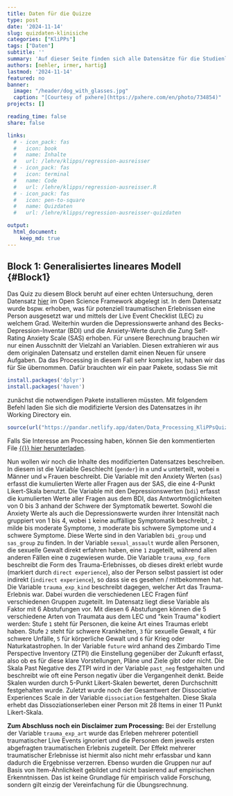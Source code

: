```yaml
---
title: Daten für die Quizze
type: post
date: '2024-11-14'
slug: quizdaten-klinisiche
categories: ["KliPPs"]
tags: ["Daten"]
subtitle: ''
summary: 'Auf dieser Seite finden sich alle Datensätze für die Studienleistungen in KliPPsMSc5a. Die Quizze finden sich auf der Lernplattform moodle und sind nur für die Teilnehmenden des Moduls zugänglich.'
authors: [nehler, irmer, hartig]
lastmod: '2024-11-14'
featured: no 
banner:
  image: "/header/dog_with_glasses.jpg"
  caption: "[Courtesy of pxhere](https://pxhere.com/en/photo/734854)"
projects: []

reading_time: false 
share: false

links:
  # - icon_pack: fas
  #   icon: book
  #   name: Inhalte
  #   url: /lehre/klipps/regression-ausreisser
  # - icon_pack: fas
  #   icon: terminal
  #   name: Code
  #   url: /lehre/klipps/regression-ausreisser.R
  # - icon_pack: fas
  #   icon: pen-to-square
  #   name: Quizdaten
  #   url: /lehre/klipps/regression-ausreisser-quizdaten

output:
  html_document:
    keep_md: true
---
```







## Block 1: Generalisiertes lineares Modell {#Block1}

Das Quiz zu diesem Block beruht auf einer echten Untersuchung, deren Datensatz [hier](https://osf.io/a9vun/) im Open Science Framework abgelegt ist. In dem Datensatz wurde bspw. erhoben, was für potenziell traumatischen Erlebnissen eine Person ausgesetzt war und mittels der Live Event Checklist (LEC) zu welchem Grad. Weiterhin wurden die Depressionswerte anhand des Becks-Depression-Inventar (BDI) und die Anxiety-Werte durch die Zung Self-Rating Anxiety Scale (SAS) erhoben. Für unsere Berechnung brauchen wir nur einen Ausschnitt der Vielzahl an Variablen. Diesen extrahieren wir aus dem originalen Datensatz und erstellen damit einen Neuen für unsere Aufgaben. Da das Processing in diesem Fall sehr komplex ist, haben wir das für Sie übernommen. Dafür brauchten wir ein paar Pakete, sodass Sie mit


``` r
install.packages('dplyr')
install.packages('haven')
```

zunächst die notwendigen Pakete installieren müssten. Mit folgendem Befehl laden Sie sich die modifizierte Version des Datensatzes in ihr Working Directory ein.


``` r
source(url("https://pandar.netlify.app/daten/Data_Processing_KliPPsQuiz1.R"))
```

Falls Sie Interesse am Processing haben, können Sie den kommentierten File [{{<icon name = "download" pack = "fas">}} hier herunterladen](/daten/Data_Processing_KliPPsQuiz1.R).

Nun wollen wir noch die Inhalte des modifizierten Datensatzes beschreiben. In diesem ist die Variable Geschlecht (`gender`) in `m` und `w` unterteilt, wobei `m` Männer und `w` Frauen beschreibt. Die Variable mit den Anxiety Werten (`sas`) erfasst die kumulierten Werte aller Fragen aus der SAS, die eine 4-Punkt Likert-Skala benutzt. Die Variable mit den Depressionswerten (`bdi`) erfasst die kumulierten Werte aller Fragen aus dem BDI, das Antwortmöglichkeiten von 0 bis 3 anhand der Schwere der Symptomatik bewertet. Sowohl die Anxiety Werte als auch die Depressionswerte wurden ihrer Intensität nach gruppiert von 1 bis 4, wobei `1` keine auffällige Symptomatik beschreibt, `2` milde bis moderate Symptome, `3` moderate bis schwere Symptome und `4` schwere Symptome. Diese Werte sind in den Variablen `bdi_group` und `sas_group` zu finden. In der Variable `sexual_assault` wurde allen Personen, die sexuelle Gewalt direkt erfahren haben, eine `1` zugeteilt, während allen anderen Fällen eine `0` zugewiesen wurde. Die Variable `trauma_exp_form` beschreibt die Form des Trauma-Erlebnisses, ob dieses direkt erlebt wurde (markiert durch `direct experience`), also der Person selbst passiert ist oder indirekt (`indirect experience`), so dass sie es gesehen / mitbekommen hat. Die Variable `trauma_exp_kind` beschreibt dagegen, welcher Art das Trauma-Erlebnis war. Dabei wurden die verschiedenen LEC Fragen fünf verschiedenen Gruppen zugeteilt. Im Datensatz liegt diese Variable als Faktor mit 6 Abstufungen vor. Mit diesen 6 Abstufungen können die 5 verschiedene Arten von Traumata aus dem LEC und "kein Trauma" kodiert werden: Stufe `1` steht für Personen, die keine Art eines Traumas erlebt haben. Stufe `2` steht für schwere Krankheiten, `3` für sexuelle Gewalt, `4` für schwere Unfälle, `5` für körperliche Gewalt und `6` für Krieg oder Naturkatastrophen. In der Variable `future` wird anhand des Zimbardo Time Perspective Inventory (ZTPI) die Einstellung gegenüber der Zukunft erfasst, also ob es für diese klare Vorstellungen, Pläne und Ziele gibt oder nicht. Die Skala Past Negative des ZTPI wird in der Variable `past_neg` festgehalten und beschreibt wie oft eine Person negativ über die Vergangenheit denkt. Beide Skalen wurden durch 5-Punkt Likert-Skalen bewertet, deren Durchschnitt festgehalten wurde. Zuletzt wurde noch der Gesamtwert der Dissociative Experiences Scale in der Variable `dissociation` festgehalten. Diese Skala erhebt das Dissoziationserleben einer Person mit 28 Items in einer 11 Punkt Likert-Skala.

**Zum Abschluss noch ein Disclaimer zum Processing:** Bei der Erstellung der Variable `trauma_exp_art` wurde das Erleben mehrerer potentiell traumatischer Live Events ignoriert und die Personen dem jeweils ersten abgefragten traumatischen Erlebnis zugeteilt. Der Effekt mehrerer traumatischer Erlebnisse ist hiermit also nicht mehr erfassbar und kann dadurch die Ergebnisse verzerren. Ebenso wurden die Gruppen nur auf Basis von Item-Ähnlichkeit gebildet und nicht basierend auf empirischen Erkenntnissen. Das ist keine Grundlage für empirisch valide Forschung, sondern gilt einzig der Vereinfachung für die Übungsrechnung.
